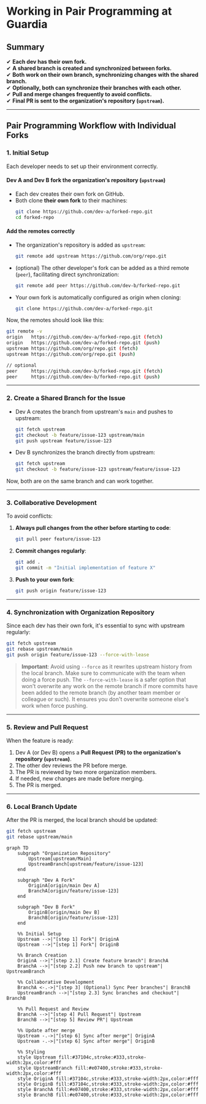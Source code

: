 # Working in Pair Programming at Guardia

## **Summary**

✔ **Each dev has their own fork.**  
✔ **A shared branch is created and synchronized between forks.**  
✔ **Both work on their own branch, synchronizing changes with the shared branch.**  
✔ **Optionally, both can synchronize their branches with each other.**  
✔ **Pull and merge changes frequently to avoid conflicts.**  
✔ **Final PR is sent to the organization's repository (`upstream`).**  

---

## **Pair Programming Workflow with Individual Forks**
### **1. Initial Setup**
Each developer needs to set up their environment correctly.

#### **Dev A and Dev B fork the organization's repository (`upstream`)**
- Each dev creates their own fork on GitHub.
- Both clone **their own fork** to their machines:
  ```bash
  git clone https://github.com/dev-a/forked-repo.git
  cd forked-repo
  ```

#### **Add the remotes correctly**
- The organization's repository is added as `upstream`:
  ```bash
  git remote add upstream https://github.com/org/repo.git
  ```
- (optional) The other developer's fork can be added as a third remote (`peer`), facilitating direct synchronization:
  ```bash
  git remote add peer https://github.com/dev-b/forked-repo.git
  ```
- Your own fork is automatically configured as origin when cloning:
  ```bash
  git clone https://github.com/dev-a/forked-repo.git
  ```

Now, the remotes should look like this:
```bash
git remote -v
origin   https://github.com/dev-a/forked-repo.git (fetch)
origin   https://github.com/dev-a/forked-repo.git (push)
upstream https://github.com/org/repo.git (fetch)
upstream https://github.com/org/repo.git (push)

// optional
peer     https://github.com/dev-b/forked-repo.git (fetch)
peer     https://github.com/dev-b/forked-repo.git (push)
```

---

### **2. Create a Shared Branch for the Issue**
- Dev A creates the branch from upstream's `main` and pushes to upstream:
  ```bash
  git fetch upstream
  git checkout -b feature/issue-123 upstream/main
  git push upstream feature/issue-123
  ```

- Dev B synchronizes the branch directly from upstream:
  ```bash
  git fetch upstream
  git checkout -b feature/issue-123 upstream/feature/issue-123
  ```

Now, both are on the same branch and can work together.

---

### **3. Collaborative Development**
To avoid conflicts:
1. **Always pull changes from the other before starting to code**:
   ```bash
   git pull peer feature/issue-123
   ```
2. **Commit changes regularly**:
   ```bash
   git add .
   git commit -m "Initial implementation of feature X"
   ```
3. **Push to your own fork**:
   ```bash
   git push origin feature/issue-123
   ```

---

### **4. Synchronization with Organization Repository**
Since each dev has their own fork, it's essential to sync with upstream regularly:
```bash
git fetch upstream
git rebase upstream/main
git push origin feature/issue-123 --force-with-lease
```

> **Important**: Avoid using `--force` as it rewrites upstream history from the local branch. Make sure to communicate with the team when doing a force push. The `--force-with-lease` is a safer option that won't overwrite any work on the remote branch if more commits have been added to the remote branch (by another team member or colleague or such). It ensures you don't overwrite someone else's work when force pushing.

---

### **5. Review and Pull Request**
When the feature is ready:
1. Dev A (or Dev B) opens a **Pull Request (PR) to the organization's repository (`upstream`)**.
2. The other dev reviews the PR before merge.
3. The PR is reviewed by two more organization members.
4. If needed, new changes are made before merging.
5. The PR is merged.

---

### **6. Local Branch Update**
After the PR is merged, the local branch should be updated:
```bash
git fetch upstream
git rebase upstream/main
```

```mermaid
graph TD
    subgraph "Organization Repository"
        Upstream[upstream/Main]
        UpstreamBranch[upstream/feature/issue-123]
    end

    subgraph "Dev A Fork"
        OriginA[origin/main Dev A]
        BranchA[origin/feature/issue-123]
    end

    subgraph "Dev B Fork"
        OriginB[origin/main Dev B]
        BranchB[origin/feature/issue-123]
    end

    %% Initial Setup
    Upstream -->|"[step 1] Fork"| OriginA
    Upstream -->|"[step 1] Fork"| OriginB

    %% Branch Creation
    OriginA -->|"[step 2.1] Create feature branch"| BranchA
    BranchA -->|"[step 2.2] Push new branch to upstream"| UpstreamBranch

    %% Collaborative Development
    BranchA <-.->|"[step 3] (Optional) Sync Peer branches"| BranchB
    UpstreamBranch -->|"[step 2.3] Sync branches and checkout"| BranchB

    %% Pull Request and Review
    BranchA -->|"[step 4] Pull Request"| Upstream
    BranchB -->|"[step 5] Review PR"| Upstream

    %% Update after merge
    Upstream -.->|"[step 6] Sync after merge"| OriginA
    Upstream -.->|"[step 6] Sync after merge"| OriginB

    %% Styling
    style Upstream fill:#37104c,stroke:#333,stroke-width:2px,color:#fff
    style UpstreamBranch fill:#e07400,stroke:#333,stroke-width:2px,color:#fff
    style OriginA fill:#37104c,stroke:#333,stroke-width:2px,color:#fff
    style OriginB fill:#37104c,stroke:#333,stroke-width:2px,color:#fff
    style BranchA fill:#e07400,stroke:#333,stroke-width:2px,color:#fff
    style BranchB fill:#e07400,stroke:#333,stroke-width:2px,color:#fff
```